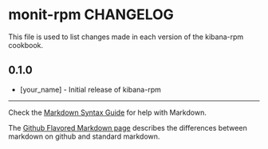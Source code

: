 monit-rpm CHANGELOG
===================

This file is used to list changes made in each version of the kibana-rpm cookbook.

0.1.0
-----
- [your_name] - Initial release of kibana-rpm

- - -
Check the [Markdown Syntax Guide](http://daringfireball.net/projects/markdown/syntax) for help with Markdown.

The [Github Flavored Markdown page](http://github.github.com/github-flavored-markdown/) describes the differences between markdown on github and standard markdown.
